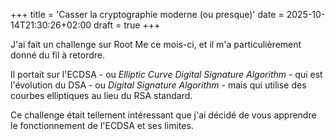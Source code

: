 +++
title = 'Casser la cryptographie moderne (ou presque)'
date = 2025-10-14T21:30:26+02:00
draft = true
+++

J'ai fait un challenge sur Root Me ce mois-ci, et il m'a particulièrement donné du fil à retordre.

Il portait sur l'ECDSA - ou *Elliptic Curve Digital Signature Algorithm* - qui est l'évolution du DSA - ou *Digital Signature Algorithm* - mais qui utilise des courbes elliptiques au lieu du RSA standard.

Ce challenge était tellement intéressant que j'ai décidé de vous apprendre le fonctionnement de l'ECDSA et ses limites.

